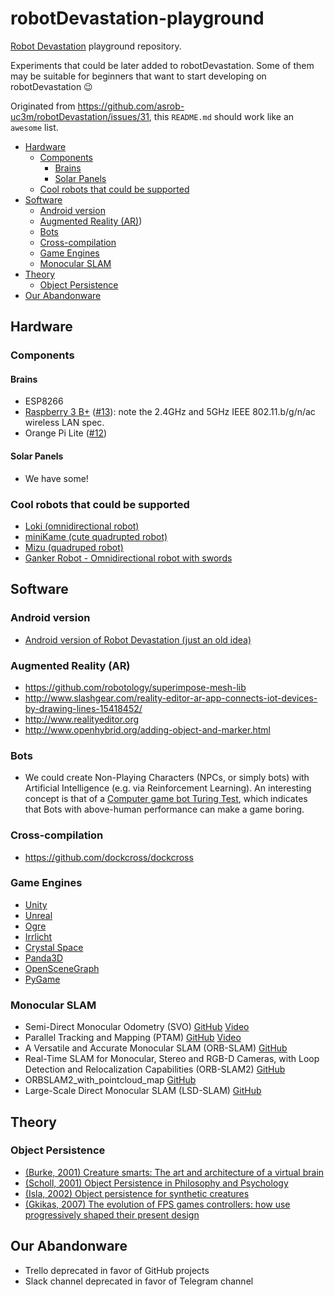 # robotDevastation-playground

[Robot Devastation](http://asrob-uc3m.github.io/workgroups/2017-05-28-robot-devastation.html) playground repository.

Experiments that could be later added to robotDevastation. Some of them may be suitable for beginners that want to start developing on robotDevastation :wink:

Originated from https://github.com/asrob-uc3m/robotDevastation/issues/31, this `README.md` should work like an `awesome` list.

* [Hardware](#hardware)
    + [Components](#components)
        - [Brains](#brains)
        - [Solar Panels](#solar-panels)
    + [Cool robots that could be supported](#cool-robots-that-could-be-supported)
* [Software](#software)
    + [Android version](#android-version)
    + [Augmented Reality (AR)](#augmented-reality-ar))
    + [Bots](#bots)
    + [Cross-compilation](#cross-compilation)
    + [Game Engines](#game-engines)
    + [Monocular SLAM](#monocular-slam)
* [Theory](#theory)
    + [Object Persistence](#object-persistence)
* [Our Abandonware](#our-abandonware)

## Hardware

### Components
#### Brains
- ESP8266
- [Raspberry 3 B+](https://www.raspberrypi.org/products/raspberry-pi-3-model-b-plus/) ([#13](https://github.com/asrob-uc3m/robotDevastation-playground/issues/13#issuecomment-399560425)): note the 2.4GHz and 5GHz IEEE 802.11.b/g/n/ac wireless LAN spec.
- Orange Pi Lite ([#12](https://github.com/asrob-uc3m/robotDevastation-playground/issues/12))
#### Solar Panels
- We have some!
### Cool robots that could be supported
- [Loki (omnidirectional robot)](https://github.com/davidsanfal/loki)
- [miniKame (cute quadrupted robot)](https://github.com/JavierIH/miniKame)
- [Mizu (quadruped robot)](https://github.com/davidsanfal/mizu)
- [Ganker Robot - Omnidirectional robot with swords](http://gjs.so/en/)

## Software

### Android version
*  [Android version of Robot Devastation (just an old idea)](http://wiki.asrob.uc3m.es/index.php/ANDROID)

### Augmented Reality (AR)
* https://github.com/robotology/superimpose-mesh-lib
* http://www.slashgear.com/reality-editor-ar-app-connects-iot-devices-by-drawing-lines-15418452/
* http://www.realityeditor.org
* http://www.openhybrid.org/adding-object-and-marker.html

### Bots
* We could create Non-Playing Characters (NPCs, or simply bots) with Artificial Intelligence (e.g. via Reinforcement Learning). An interesting concept is that of a [Computer game bot Turing Test](https://en.m.wikipedia.org/wiki/Computer_game_bot_Turing_Test), which indicates that Bots with above-human performance can make a game boring.

### Cross-compilation
* https://github.com/dockcross/dockcross

### Game Engines
* [Unity](http://www.unity3d.com/)
* [Unreal](https://www.unrealengine.com/)
* [Ogre](http://www.ogre3d.org/)
* [Irrlicht](http://irrlicht.sourceforge.net/)
* [Crystal Space](http://www.crystalspace3d.org/main/Main_Page)
* [Panda3D](https://github.com/panda3d/panda3d)
* [OpenSceneGraph](http://www.openscenegraph.org)
* [PyGame](https://www.pygame.org)

### Monocular SLAM
* Semi-Direct Monocular Odometry (SVO) [GitHub](https://github.com/uzh-rpg/rpg_svo) [Video](https://www.youtube.com/watch?v=2YnIMfw6bJY)
* Parallel Tracking and Mapping (PTAM) [GitHub](https://github.com/Oxford-PTAM/PTAM-GPL) [Video](https://www.youtube.com/watch?v=Y9HMn6bd-v8)
* A Versatile and Accurate Monocular SLAM (ORB-SLAM) [GitHub](https://github.com/raulmur/ORB_SLAM)
* Real-Time SLAM for Monocular, Stereo and RGB-D Cameras, with Loop Detection and Relocalization Capabilities (ORB-SLAM2) [GitHub](https://github.com/raulmur/ORB_SLAM2)
* ORBSLAM2_with_pointcloud_map [GitHub](https://github.com/gaoxiang12/ORBSLAM2_with_pointcloud_map)
* Large-Scale Direct Monocular SLAM (LSD-SLAM) [GitHub](https://github.com/tum-vision/lsd_slam)

## Theory

### Object Persistence
* [(Burke, 2001) Creature smarts: The art and architecture of a virtual brain](http://xenia.media.mit.edu/~solan/creatureSmarts.pdf)
* [(Scholl, 2001) Object Persistence in Philosophy and Psychology](http://perception.research.yale.edu/papers/07-Scholl-MindLang.pdf)
* [(Isla, 2002) Object persistence for synthetic creatures](http://www.naimadgames.com/publications/aamas02/aamas02.pdf)
* [(Gkikas, 2007) The evolution of FPS games controllers: how use progressively shaped their present design](http://pci2007.upatras.gr/proceedings/PCI2007_volA/A_037-046_Gkikas.pdf)

## Our Abandonware
* Trello deprecated in favor of GitHub projects
* Slack channel deprecated in favor of Telegram channel
